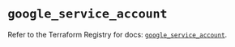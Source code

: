 # `google_service_account`

Refer to the Terraform Registry for docs: [`google_service_account`](https://registry.terraform.io/providers/hashicorp/google-beta/6.26.0/docs/resources/google_service_account).
